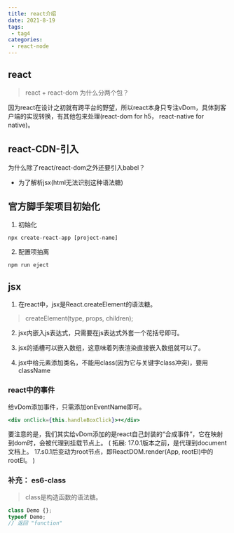 ```yaml
---
title: react介绍
date: 2021-8-19
tags:
 - tag4
categories: 
 - react-node
---
```


## react

> react  + react-dom 为什么分两个包？

因为react在设计之初就有跨平台的野望，所以react本身只专注vDom，具体到客户端的实现转换，有其他包来处理(react-dom for h5， react-native for native)。

## react-CDN-引入

为什么除了react/react-dom之外还要引入babel？

+ 为了解析jsx(html无法识别这种语法糖)

## 官方脚手架项目初始化

1. 初始化

```shell
npx create-react-app [project-name]
```

2. 配置项抽离

```shell
npm run eject
```

## jsx

1. 在react中，jsx是React.createElement的语法糖。

> createElement(type, props, children);

2. jsx内嵌入js表达式，只需要在js表达式外套一个花括号即可。

3. jsx的插槽可以嵌入数组，这意味着列表渲染直接嵌入数组就可以了。

4. jsx中给元素添加类名，不能用class(因为它与关键字class冲突)，要用className

### react中的事件

给vDom添加事件，只需添加onEventName即可。

```jsx
<div onClick={this.handleBoxClick}>+</div>
```

要注意的是，我们其实给vDom添加的是react自己封装的“合成事件”，它在映射到dom时，会被代理到挂载节点上。
(
    拓展: 17.0.1版本之前，是代理到document文档上。 17.s0.1后变动为root节点，即ReactDOM.render(App, rootEl)中的rootEl。
)


### 补充： es6-class

> class是构造函数的语法糖。

```js
class Demo {};
typeof Demo;
// 返回 "function"
```


### 